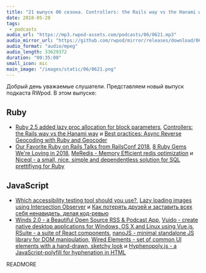 ```yaml
---
title: "21 выпуск 06 сезона. Controllers: the Rails way vs the Hanami way, MeRedis, Winds 2.0, Vuido, RSuite, nanoJS, Wired Elements и прочее"
date: 2018-05-28
tags:
 - podcasts
audio_url: "https://mp3.rwpod-assets.com/podcasts/06/0621.mp3"
audio_mirror_url: "https://github.com/rwpod/mirror/releases/download/06.21/0621.mp3"
audio_format: "audio/mpeg"
audio_length: 33629372
duration: "00:35:00"
small_icon: mic
main_image: "/images/static/06/0621.png"
---
```


Добрый день уважаемые слушатели. Представляем новый выпуск подкаста RWpod. В этом выпуске:

## Ruby

 - [Ruby 2.5 added lazy proc allocation for block parameters](https://blog.bigbinary.com/2018/05/22/ruby-2-5-added-lazy-proc-allocation-for-block-parameters.html), [Controllers: the Rails way vs the Hanami way](https://sipsandbits.com/2018/05/23/rails-controllers-vs-hanami-controllers/) и [Best practices: Async Reverse Geocoding with Ruby and Geocoder](https://reinteractive.com/posts/354-best-practices-async-reverse-geocoding-with-ruby-and-geocoder)
 - [Our Favorite Ruby on Rails Talks from RailsConf 2018](https://blog.planetargon.com/entries/our-favorite-ruby-on-rails-talks-from-railsconf-2018), [8 Ruby Gems We're Loving in 2018](https://blog.planetargon.com/entries/8-ruby-gems-were-loving-in-2018), [MeRedis - Memory Efficient redis optimization](https://github.com/alekseyl/me-redis) и [Niceql - a small, nice, simple and dependentless solution for SQL prettifiyng for Ruby](https://github.com/alekseyl/niceql)

## JavaScript

 - [Which accessibility testing tool should you use?](https://medium.com/pulsar/which-accessibility-testing-tool-should-you-use-e5990e6ef0a), [Lazy loading images using Intersection Observer](https://deanhume.com/lazy-loading-images-using-intersection-observer/) и [Как потерять друзей и заставить всех себя ненавидеть, делая код-ревью](https://medium.com/@lucyhackwrench/%D0%BA%D0%B0%D0%BA-%D0%BF%D0%BE%D1%82%D0%B5%D1%80%D1%8F%D1%82%D1%8C-%D0%B4%D1%80%D1%83%D0%B7%D0%B5%D0%B9-%D0%B8-%D0%B7%D0%B0%D1%81%D1%82%D0%B0%D0%B2%D0%B8%D1%82%D1%8C-%D0%B2%D1%81%D0%B5%D1%85-%D1%81%D0%B5%D0%B1%D1%8F-%D0%BD%D0%B5%D0%BD%D0%B0%D0%B2%D0%B8%D0%B4%D0%B5%D1%82%D1%8C-%D0%B4%D0%B5%D0%BB%D0%B0%D1%8F-%D0%BA%D0%BE%D0%B4-%D1%80%D0%B5%D0%B2%D1%8C%D1%8E-11fec8e17000)
 - [Winds 2.0 - a Beautiful Open Source RSS & Podcast App](https://github.com/GetStream/Winds), [Vuido - create native desktop applications for Windows, OS X and Linux using Vue.js](https://github.com/mimecorg/vuido), [RSuite - a suite of React components](https://rsuitejs.com/en/), [nanoJS - minimal standalone JS library for DOM manipulation](https://vladocar.github.io/nanoJS/), [Wired Elements - set of common UI elements with a hand-drawn, sketchy look](https://wiredjs.com/) и [Hyphenopoly.js - a JavaScript-polyfill for hyphenation in HTML](http://mnater.github.io/Hyphenopoly/)

READMORE
